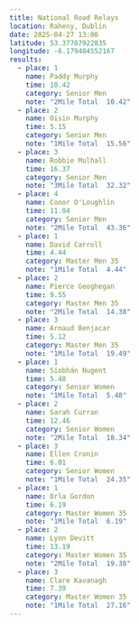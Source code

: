 ```yaml
---
title: National Road Relays
location: Raheny, Dublin
date: 2025-04-27 13:00
latitude: 53.37707922835
longitude: -6.179404552167
results:
  - place: 1
    name: Paddy Murphy
    time: 10.42
    category: Senior Men
    note: "2Mile Total  10.42"
  - place: 2
    name: Oisin Murphy
    time: 5.15
    category: Senior Men
    note: "1Mile Total  15.56"
  - place: 3
    name: Robbie Mulhall
    time: 16.37
    category: Senior Men
    note: "3Mile Total  32.32"
  - place: 4
    name: Conor O'Loughlin
    time: 11.04
    category: Senior Men
    note: "2Mile Total  43.36"
  - place: 1
    name: David Carroll
    time: 4.44
    category: Master Men 35
    note: "1Mile Total  4.44"
  - place: 2
    name: Pierce Geoghegan
    time: 9.55
    category: Master Men 35
    note: "2Mile Total  14.38"
  - place: 3
    name: Arnaud Benjacar
    time: 5.12
    category: Master Men 35
    note: "1Mile Total  19.49"
  - place: 1
    name: Siobhán Nugent
    time: 5.48
    category: Senior Women
    note: "1Mile Total  5.48"
  - place: 2
    name: Sarah Curran
    time: 12.46
    category: Senior Women
    note: "2Mile Total  18.34"
  - place: 3
    name: Ellen Cronin
    time: 6.01
    category: Senior Women
    note: "1Mile Total  24.35"
  - place: 1
    name: Orla Gordon
    time: 6.19
    category: Master Women 35
    note: "1Mile Total  6.19"
  - place: 2
    name: Lynn Devitt
    time: 13.19
    category: Master Women 35
    note: "2Mile Total  19.38"
  - place: 3
    name: Clare Kavanagh
    time: 7.39
    category: Master Women 35
    note: "1Mile Total  27.16"
---
```

